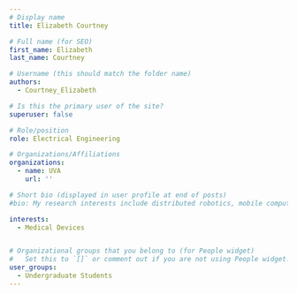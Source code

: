 ```yaml
---
# Display name
title: Elizabeth Courtney

# Full name (for SEO)
first_name: Elizabeth
last_name: Courtney

# Username (this should match the folder name)
authors:
  - Courtney_Elizabeth

# Is this the primary user of the site?
superuser: false

# Role/position
role: Electrical Engineering

# Organizations/Affiliations
organizations:
  - name: UVA
    url: ''

# Short bio (displayed in user profile at end of posts)
#bio: My research interests include distributed robotics, mobile computing and programmable matter.

interests:
  - Medical Devices


# Organizational groups that you belong to (for People widget)
#   Set this to `[]` or comment out if you are not using People widget.
user_groups:
  - Undergraduate Students
---
```


